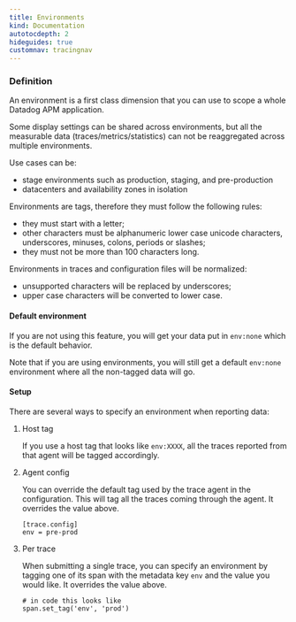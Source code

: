 ```yaml
---
title: Environments
kind: Documentation
autotocdepth: 2
hideguides: true
customnav: tracingnav
---
```

### Definition

An environment is a first class dimension that you can use to scope a whole Datadog APM application.

Some display settings can be shared across environments, but all the measurable data (traces/metrics/statistics) can not be reaggregated across multiple environments.

Use cases can be:

- stage environments such as production, staging, and pre-production
- datacenters and availability zones in isolation

Environments are tags, therefore they must follow the following rules:

- they must start with a letter;
- other characters must be alphanumeric lower case unicode characters, underscores, minuses, colons, periods or slashes;
- they must not be more than 100 characters long.

Environments in traces and configuration files will be normalized:

- unsupported characters will be replaced by underscores;
- upper case characters will be converted to lower case.


#### Default environment

If you are not using this feature, you will get your data put in `env:none` which is the default behavior.

Note that if you are using environments, you will still get a default `env:none` environment where all the non-tagged data will go.

#### Setup

There are several ways to specify an environment when reporting data:

1. Host tag

    If you use a host tag that looks like `env:XXXX`, all the traces reported from that agent will be tagged accordingly.

2. Agent config

    You can override the default tag used by the trace agent in the configuration. This will tag all the traces coming through the agent. It overrides the value above.

    ~~~
    [trace.config]
    env = pre-prod
    ~~~

3. Per trace

    When submitting a single trace, you can specify an environment by tagging one of its span with the metadata key `env` and the value you would like. It overrides the value above.

    ~~~
    # in code this looks like
    span.set_tag('env', 'prod')
    ~~~


